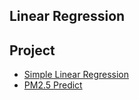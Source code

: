 ## Linear Regression

## Project
* [Simple Linear Regression](Simple%20Linear%20Regression/Simple-Linear-Regression.md)
* [PM2.5 Predict](PM2.5/PM2.5.md)
